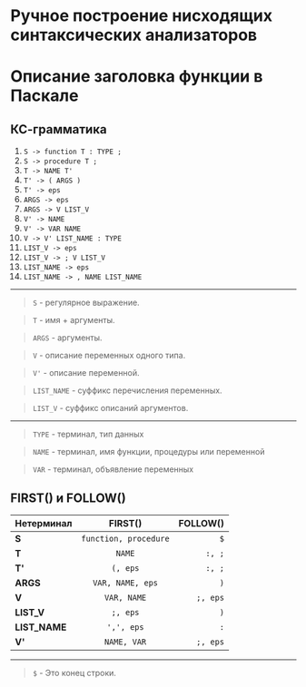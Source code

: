# Ручное построение нисходящих синтаксических анализаторов
# Описание заголовка функции в Паскале
## КС-грамматика

1. `S -> function T : TYPE ;`
2. `S -> procedure T ;`
3. `T -> NAME T'`
3. `T' -> ( ARGS )`
5. `T' -> eps`
4. `ARGS -> eps`
5. `ARGS -> V LIST_V`
5. `V' -> NAME`
5. `V' -> VAR NAME`
6. `V -> V' LIST_NAME : TYPE`
7. `LIST_V -> eps`
8. `LIST_V -> ; V LIST_V`
9. `LIST_NAME -> eps`
11. `LIST_NAME -> , NAME LIST_NAME`

----------

>`S` - регулярное выражение.

>`T` - имя + аргументы.

>`ARGS` - аргументы.

>`V` - описание переменных одного типа.

>`V'` - описание переменной.

>`LIST_NAME` - суффикс перечисления переменных.

>`LIST_V` - суффикс описаний аргументов.

----------

> `TYPE` - терминал, тип данных

> `NAME` - терминал, имя функции, процедуры или переменной

> `VAR` - терминал, объявление переменных



## FIRST() и FOLLOW()

Нетерминал    | FIRST()             | FOLLOW()
:-------------|:-------------------:|--------:
__S__         | `function, procedure`         | `$`
__T__        | `NAME`                 | `:, ;`
__T'__        | `(, eps`                 | `:, ;`
__ARGS__       | `VAR, NAME, eps`         | `)`
__V__      | `VAR, NAME`         | `;, eps`
__LIST_V__      | `;, eps`    | `)`
__LIST_NAME__      | `',', eps`            | `:`
__V'__      | `NAME, VAR`            | `;, eps`

----

> `$` - Это конец строки.





